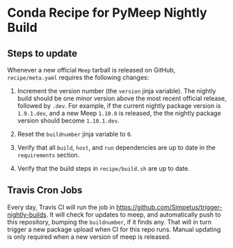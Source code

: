 # Conda Recipe for PyMeep Nightly Build

## Steps to update

Whenever a new official `Meep` tarball is released on GitHub, `recipe/meta.yaml` requires the following changes:

1. Increment the version number (the `version` jinja variable). The nightly build should be one minor version above the most recent official release, followed by `.dev`. For example, if the current nightly package version is `1.9.1.dev`, and a new Meep `1.10.0` is released, the the nightly package version should become `1.10.1.dev`.

2. Reset the `buildnumber` jinja variable to `0`.

3. Verify that all `build`, `host`, and `run` dependencies are up to date in the `requirements` section.

4. Verify that the build steps in `recipe/build.sh` are up to date.

## Travis Cron Jobs

Every day, Travis CI will  run the job in https://github.com/Simpetus/trigger-nightly-builds. It will check for updates to meep, and automatically push to this repository, bumping the `buildnumber`, if it finds any. That will in turn trigger a new package upload when CI for this repo runs. Manual updating is only required when a new version of meep is released.


